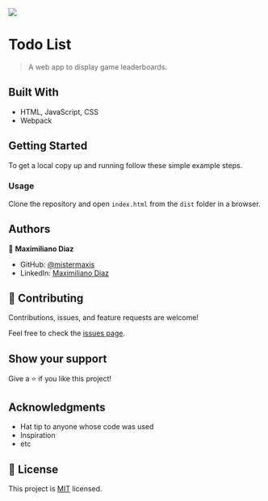 ![](https://img.shields.io/badge/Microverse-blueviolet)

# Todo List

> A web app to display game leaderboards.

## Built With

- HTML, JavaScript, CSS
- Webpack

## Getting Started

To get a local copy up and running follow these simple example steps.

### Usage

Clone the repository and open `index.html` from the `dist` folder in a browser.

## Authors

👤 **Maximiliano Diaz**

- GitHub: [@mistermaxis](https://github.com/mistermaxis)
- LinkedIn: [Maximiliano Diaz](https://linkedin.com/in/mistermaxis)

## 🤝 Contributing

Contributions, issues, and feature requests are welcome!

Feel free to check the [issues page](../../issues/).

## Show your support

Give a ⭐️ if you like this project!

## Acknowledgments

- Hat tip to anyone whose code was used
- Inspiration
- etc

## 📝 License

This project is [MIT](./MIT.md) licensed.
